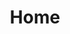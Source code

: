 ---
# https://vitepress.dev/reference/default-theme-home-page
layout: home
title: Home

hero:
  name: "abap2UI5"
  tagline: "Developing UI5 Apps Purely in ABAP.\nEfficient. Simple. Open Source."
  image:
    src: /logo.png
    alt: abap2UI5 Logo
    width: 200px
    height: 200px
  actions:
    - theme: brand
      text: About
      link: /get_started/introduction
    - theme: alt
      text: Quickstart
      link: /get_started/quickstart

features:
  - title: Guide
    icon: 🚀
    details: Learn how to develop, configure, and run apps with abap2UI5.
    link: /get_started/introduction
  - title: GitHub
    icon: 🦖
    details: Jump into the code! Explore the repository, report issues, and contribute to the project.
    link: https://www.github.com/abap2UI5/abap2UI5
  - title: LinkedIn
    icon: linkedin
    details: Follow on LinkedIn and stay informed about latest updates and changes.
    link: https://www.linkedin.com/company/abap2ui5
---